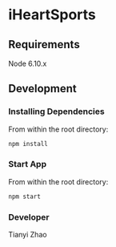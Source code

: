 # iHeartSports

## Requirements

Node 6.10.x

## Development

### Installing Dependencies

From within the root directory:

```sh
npm install

```

### Start App

From within the root directory:

```sh
npm start

```

### Developer
Tianyi Zhao